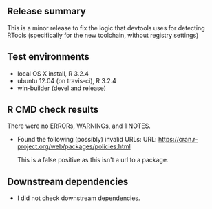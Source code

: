 ## Release summary

This is a minor release to fix the logic that devtools uses for detecting RTools (specifically for the new toolchain, without registry settings)

## Test environments
* local OS X install, R 3.2.4
* ubuntu 12.04 (on travis-ci), R 3.2.4
* win-builder (devel and release)

## R CMD check results
There were no ERRORs, WARNINGs, and 1 NOTES. 

* Found the following (possibly) invalid URLs: 
  URL: https://cran.r-project.org/web/packages/policies.html
  
  This is a false positive as this isn't a url to a package.

## Downstream dependencies

* I did not check downstream dependencies.
